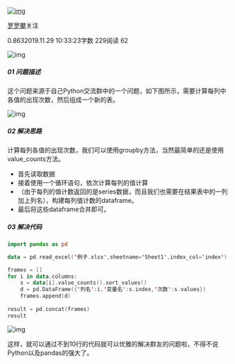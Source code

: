 [![img](https://upload.jianshu.io/users/upload_avatars/3629157/51226190-fced-4a0e-8246-65a70e65fcf0.png?imageMogr2/auto-orient/strip|imageView2/1/w/96/h/96/format/webp)](https://www.jianshu.com/u/9104ebf5e177)

[罗罗攀](https://www.jianshu.com/u/9104ebf5e177)关注

0.8632019.11.29 10:33:23字数 229阅读 62



![img](https://upload-images.jianshu.io/upload_images/3629157-0ca8e5025c28a4b4.jpg?imageMogr2/auto-orient/strip|imageView2/2/w/1200/format/webp)

##### 01 问题描述

这个问题来源于自己Python交流群中的一个问题，如下图所示，需要计算每列中各值的出现次数，然后组成一个新的表。



![img](https://upload-images.jianshu.io/upload_images/3629157-b3b4c4ac08936b43.png?imageMogr2/auto-orient/strip|imageView2/2/w/1061/format/webp)

##### 02 解决思路

计算每列各值的出现次数，我们可以使用groupby方法，当然最简单的还是使用value_counts方法。

- 首先读取数据
- 接着使用一个循环语句，依次计算每列的值计算
- （由于每列的值计数返回的是series数据，而且我们也需要在结果表中的一列加上列名），构建每列值计数的dataframe。
- 最后将这些dataframe合并即可。

##### 03 解决代码



```kotlin
import pandas as pd

data = pd.read_excel('例子.xlsx',sheetname='Sheet1',index_col='index')

frames = []
for i in data.columns:
    s = data[i].value_counts().sort_values()
    d = pd.DataFrame({'列名':i,'变量名':s.index,'次数':s.values})
    frames.append(d)
    
result = pd.concat(frames)
result
```



![img](https://upload-images.jianshu.io/upload_images/3629157-09c2d795995ba79e.png?imageMogr2/auto-orient/strip|imageView2/2/w/320/format/webp)

这样，就可以通过不到10行的代码就可以优雅的解决群友的问题啦，不得不说Python以及pandas的强大了。